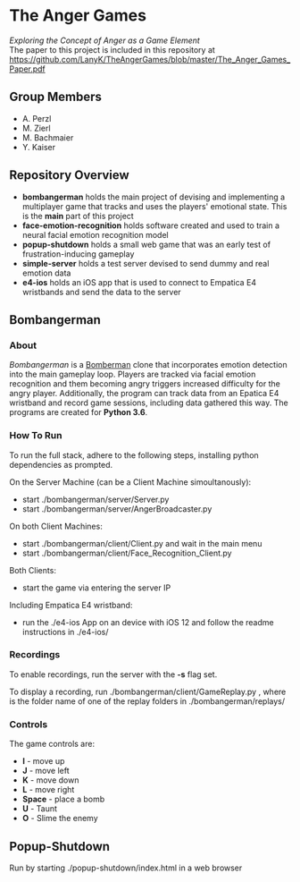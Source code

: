 # The Anger Games

*Exploring the Concept of Anger as a Game Element* <br>
The paper to this project is included in this repository at https://github.com/LanyK/TheAngerGames/blob/master/The_Anger_Games_Paper.pdf

## Group Members

- A. Perzl
- M. Zierl
- M. Bachmaier
- Y. Kaiser

## Repository Overview

- **bombangerman** holds the main project of devising and implementing a multiplayer game that tracks and uses the players' emotional state. This is the **main** part of this project
- **face-emotion-recognition** holds software created and used to train a neural facial emotion recognition model
- **popup-shutdown** holds a small web game that was an early test of frustration-inducing gameplay
- **simple-server** holds a test server devised to send dummy and real emotion data
- **e4-ios** holds an iOS app that is used to connect to Empatica E4 wristbands and send the data to the server

## Bombangerman

### About

*Bombangerman* is a [Bomberman](https://en.wikipedia.org/wiki/Bomberman) clone that incorporates emotion detection into the main gameplay loop. Players are tracked via facial emotion recognition and them becoming angry triggers increased difficulty for the angry player. Additionally, the program can track data from an Epatica E4 wristband and record game sessions, including data gathered this way. The programs are created for **Python 3.6**.

### How To Run

To run the full stack, adhere to the following steps, installing python dependencies as prompted.

On the Server Machine (can be a Client Machine simoultanously):
- start ./bombangerman/server/Server.py
- start ./bombangerman/server/AngerBroadcaster.py

On both Client Machines:
- start ./bombangerman/client/Client.py and wait in the main menu
- start ./bombangerman/client/Face_Recognition_Client.py

Both Clients:
- start the game via entering the server IP

Including Empatica E4 wristband:
- run the ./e4-ios App on an device with iOS 12 and follow the readme instructions in ./e4-ios/

### Recordings

To enable recordings, run the server with the **-s** flag set.

To display a recording, run ./bombangerman/client/GameReplay.py <TimeStamp>, where <TimeStamp> is the folder name of one of the replay folders in ./bombangerman/replays/
  
### Controls

The game controls are:
- **I** - move up
- **J** - move left
- **K** - move down
- **L** - move right
- **Space** - place a bomb
- **U** - Taunt
- **O** - Slime the enemy

## Popup-Shutdown

Run by starting ./popup-shutdown/index.html in a web browser
